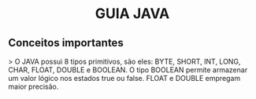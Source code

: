 <h1 align = "center"> GUIA JAVA </h1>
<h2> Conceitos importantes </h2>
> O JAVA possui 8 tipos primitivos, são eles: BYTE, SHORT, INT, LONG, CHAR, FLOAT, DOUBLE e BOOLEAN. O tipo BOOLEAN permite armazenar um valor lógico nos estados true
ou false. FLOAT e DOUBLE empregam maior precisão.
